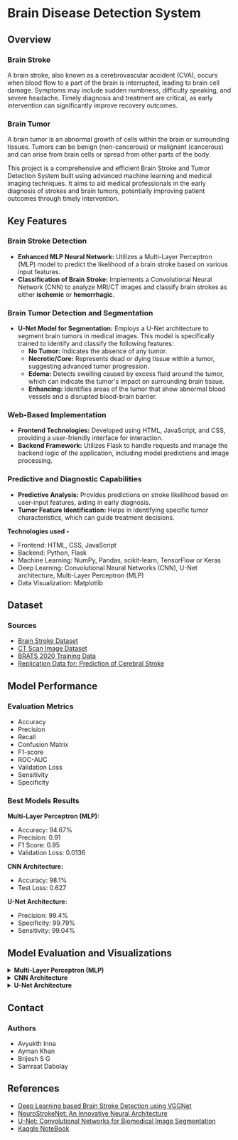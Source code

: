 # Brain Disease Detection System

## Overview
### Brain Stroke
A brain stroke, also known as a cerebrovascular accident (CVA), occurs when blood flow to a part of the brain is interrupted, leading to brain cell damage. Symptoms may include sudden numbness, difficulty speaking, and severe headache. Timely diagnosis and treatment are critical, as early intervention can significantly improve recovery outcomes.

### Brain Tumor
A brain tumor is an abnormal growth of cells within the brain or surrounding tissues. Tumors can be benign (non-cancerous) or malignant (cancerous) and can arise from brain cells or spread from other parts of the body.

This project is a comprehensive and efficient Brain Stroke and Tumor Detection System built using advanced machine learning and medical imaging techniques. It aims to aid medical professionals in the early diagnosis of strokes and brain tumors, potentially improving patient outcomes through timely intervention.

## Key Features
### Brain Stroke Detection 
- **Enhanced MLP Neural Network:** Utilizes a Multi-Layer Perceptron (MLP) model to predict the likelihood of a brain stroke based on various input features.
- **Classification of Brain Stroke:** Implements a Convolutional Neural Network (CNN) to analyze MRI/CT images and classify brain strokes as either **ischemic** or **hemorrhagic**.
  
### Brain Tumor Detection and Segmentation 
- **U-Net Model for Segmentation:** Employs a U-Net architecture to segment brain tumors in medical images. This model is specifically trained to identify and classify the following features:
    - **No Tumor:** Indicates the absence of any tumor.
    - **Necrotic/Core:** Represents dead or dying tissue within a tumor, suggesting advanced tumor progression.
    - **Edema:** Detects swelling caused by excess fluid around the tumor, which can indicate the tumor's impact on surrounding brain tissue.
    - **Enhancing:** Identifies areas of the tumor that show abnormal blood vessels and a disrupted blood-brain barrier.

### Web-Based Implementation
- **Frontend Technologies:** Developed using HTML, JavaScript, and CSS, providing a user-friendly interface for interaction.
- **Backend Framework:** Utilizes Flask to handle requests and manage the backend logic of the application, including model predictions and image processing.

### Predictive and Diagnostic Capabilities
- **Predictive Analysis:** Provides predictions on stroke likelihood based on user-input features, aiding in early diagnosis.
- **Tumor Feature Identification:** Helps in identifying specific tumor characteristics, which can guide treatment decisions.
  
**Technologies used -** 
 - Frontend: HTML, CSS, JavaScript
 - Backend: Python, Flask
 - Machine Learning: NumPy, Pandas, scikit-learn, TensorFlow or Keras
 - Deep Learning: Convolutional Neural Networks (CNN), U-Net architecture, Multi-Layer Perceptron (MLP)
 - Data Visualization: Matplotlib 

## Dataset
### Sources
- <a href="https://www.kaggle.com/code/alphajr7/95-accuracy/input?select=brains_Stroke_final+-+brains_Stroke_final.csv" target="_blank">Brain Stroke Dataset</a>
- <a href="https://www.kaggle.com/datasets/noshintasnia/brain-stroke-prediction-ct-scan-image-dataset/data" target="_blank">CT Scan Image Dataset</a>
- <a href="https://www.kaggle.com/datasets/awsaf49/brats2020-training-data" target="_blank">BRATS 2020 Training Data</a>
- <a href='https://dataverse.harvard.edu/dataset.xhtml?persistentId=doi:10.7910/DVN/44RCPZ'>Replication Data for: Prediction of Cerebral Stroke</a>
 
## Model Performance
### Evaluation Metrics
- Accuracy
- Precision
- Recall
- Confusion Matrix
- F1-score
- ROC-AUC
- Validation Loss
- Sensitivity
- Specificity
  
### Best Models Results
**Multi-Layer Perceptron (MLP):**
- Accuracy: 94.67%
- Precision: 0.91
- F1 Score: 0.95
- Validation Loss: 0.0136
  
**CNN Architecture:**
- Accuracy: 98.1%
- Test Loss: 0.627
  
**U-Net Architecture:**
- Precision: 99.4%
- Specificity: 99.79%
- Sensitivity: 99.04%
  
## Model Evaluation and Visualizations
<details>
  <summary><b>Multi-Layer Perceptron (MLP)</b></summary>
  
  <p>Confusion Matrix:</p>
  <img src="stats_images/confusion_matrix.png" alt="drawing" width="500"/>

  <p>Precision-Recall Curve:</p>
  <img src="stats_images/precision_recall.png" alt="drawing" width="500"/>

  <p>ROC-AUC Curve:</p>
  <img src="stats_images/ROC-AUC.png" alt="drawing" width="500"/>
</details>

<details>
  <summary><b>CNN Architecture</b></summary>
  
  <p>Data Distribution:</p>
  <img src="stats_images/distrCNN.png" alt="drawing" width="500"/>

  <p>Accuracy VS Epoch:</p>
  <img src="stats_images/accuracyVSepoch.png" alt="drawing" width="500"/>

  <p>Loss VS Epoch:</p>
  <img src="stats_images/LossVSEpoch.png" alt="drawing" width="500"/>
</details>

<details>
  <summary><b>U-Net Architecture</b></summary>
  <p>Data Distribution:</p>
  <img src="stats_images/distrU-net.png" alt="drawing" width="500" />

  <p>Accuracy Graph:</p>
  <img src="stats_images/accuracyU-net.png" alt="drawing" width="500"/>

  <p>Predicted VS Original Segmentation:</p>
  <img src="stats_images/outputU-net.png" alt="drawing" width="500"/>
  
</details>

## Contact
### Authors
- Avyukth Inna
- Ayman Khan
- Brijesh S G
- Samraat Dabolay

## References
- <a href='https://wseas.com/journals/bab/2023/a425108-017(2023).pdf'>Deep Learning based Brain Stroke Detection using VGGNet</a>
- <a href='https://www.kaggle.com/code/noshintasnia/neurostrokenet-an-innovative-neural-architecture'>NeuroStrokeNet: An Innovative Neural Architecture</a>
- <a href='https://paperswithcode.com/paper/u-net-convolutional-networks-for-biomedical'>U-Net: Convolutional Networks for Biomedical Image Segmentation</a>
- <a href='https://www.kaggle.com/code/alphajr7/95-accuracy/notebook'>Kaggle NoteBook</a>
